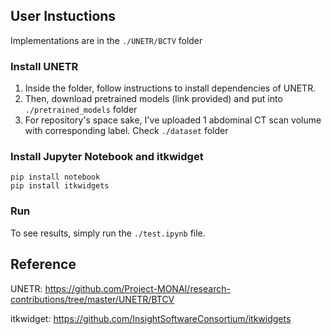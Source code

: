 ## User Instuctions

Implementations are in the ```./UNETR/BCTV``` folder


### Install UNETR

1. Inside the folder, follow instructions to install dependencies of UNETR.
2. Then, download pretrained models (link provided) and put into ```./pretrained_models``` folder
3. For repository's space sake, I've uploaded 1 abdominal CT scan volume with corresponding label. Check ```./dataset``` folder

### Install Jupyter Notebook and itkwidget

```
pip install notebook 
pip install itkwidgets
```

### Run

To see results, simply run the ```./test.ipynb``` file.


## Reference
UNETR: https://github.com/Project-MONAI/research-contributions/tree/master/UNETR/BTCV

itkwidget: https://github.com/InsightSoftwareConsortium/itkwidgets

